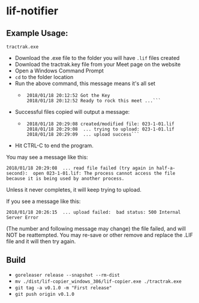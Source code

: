 # lif-notifier

## Example Usage:
`tractrak.exe`

- Download the .exe file to the folder you will have `.lif` files created
- Download the tractrak.key file from your Meet page on the website
- Open a Windows Command Prompt
- `cd` to the folder location
- Run the above command, this message means it's all set
  - ```
     2018/01/18 20:12:52 Got the Key
     2018/01/18 20:12:52 Ready to rock this meet ...```
- Successful files copied will output a message: 
  - ```
     2018/01/18 20:29:08 created/modified file: 023-1-01.lif
     2018/01/18 20:29:08  ... trying to upload: 023-1-01.lif
     2018/01/18 20:29:09  ... upload success```
- Hit CTRL-C to end the program.

You may see a message like this:

`2018/01/18 20:29:08  ... read file failed (try again in half-a-second):  open 023-1-01.lif: The process cannot access the file because it is being used by another process.`

Unless it never completes, it will keep trying to upload.

If you see a message like this:

`2018/01/18 20:26:15  ... upload failed:  bad status: 500 Internal Server Error`
 
 (The number and following message may change) the file failed, and will NOT be reattempted. You may re-save or other remove and replace the .LIF file and it will then try again.

## Build ##
- `goreleaser release --snapshot --rm-dist`
- `mv ./dist/lif-copier_windows_386/lif-copier.exe ./tractrak.exe`
- `git tag -a v0.1.0 -m "First release"`
- `git push origin v0.1.0`
